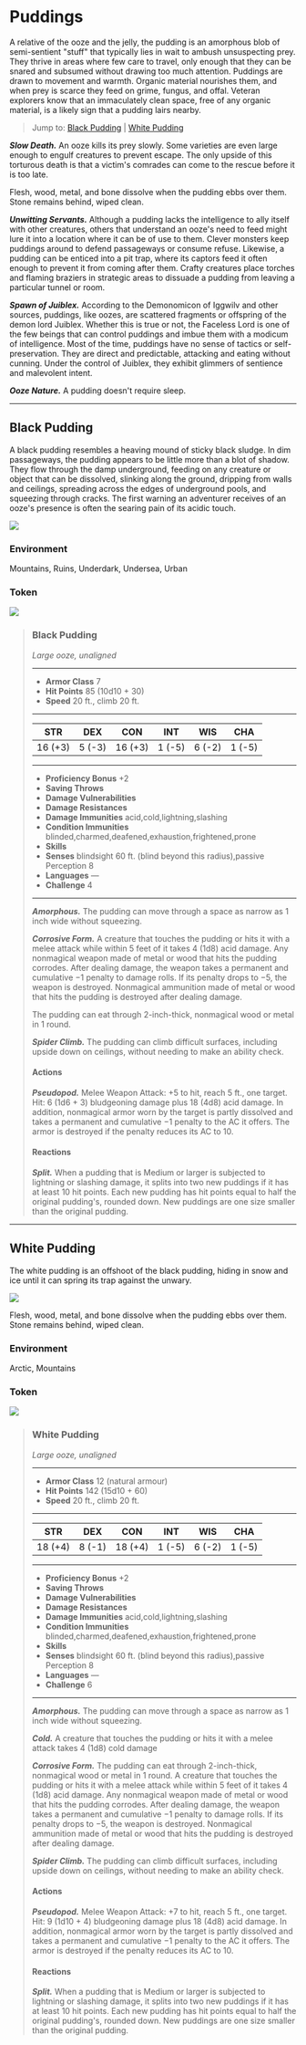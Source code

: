 # Puddings
A relative of the ooze and the jelly, the pudding is an amorphous blob of semi-sentient "stuff" that typically lies in wait to ambush unsuspecting prey. They thrive in areas where few care to travel, only enough that they can be snared and subsumed without drawing too much attention. Puddings are drawn to movement and warmth. Organic material nourishes them, and when prey is scarce they feed on grime, fungus, and offal. Veteran explorers know that an immaculately clean space, free of any organic material, is a likely sign that a pudding lairs nearby.

> Jump to: [Black Pudding](Puddings.md#black-pudding) | [White Pudding](Puddings.md#white-pudding)

***Slow Death.*** An ooze kills its prey slowly. Some varieties are even large enough to engulf creatures to prevent escape. The only upside of this torturous death is that a victim's comrades can come to the rescue before it is too late.

Flesh, wood, metal, and bone dissolve when the pudding ebbs over them. Stone remains behind, wiped clean.

***Unwitting Servants.*** Although a pudding lacks the intelligence to ally itself with other creatures, others that understand an ooze's need to feed might lure it into a location where it can be of use to them. Clever monsters keep puddings around to defend passageways or consume refuse. Likewise, a pudding can be enticed into a pit trap, where its captors feed it often enough to prevent it from coming after them. Crafty creatures place torches and flaming braziers in strategic areas to dissuade a pudding from leaving a particular tunnel or room.

***Spawn of Juiblex.*** According to the Demonomicon of Iggwilv and other sources, puddings, like oozes, are scattered fragments or offspring of the demon lord Juiblex. Whether this is true or not, the Faceless Lord is one of the few beings that can control puddings and imbue them with a modicum of intelligence. Most of the time, puddings have no sense of tactics or self-preservation. They are direct and predictable, attacking and eating without cunning. Under the control of Juiblex, they exhibit glimmers of sentience and malevolent intent.

***Ooze Nature.*** A pudding doesn't require sleep.

---

## Black Pudding
A black pudding resembles a heaving mound of sticky black sludge. In dim passageways, the pudding appears to be little more than a blot of shadow. They flow through the damp underground, feeding on any creature or object that can be dissolved, slinking along the ground, dripping from walls and ceilings, spreading across the edges of underground pools, and squeezing through cracks. The first warning an adventurer receives of an ooze's presence is often the searing pain of its acidic touch.

![](Puddings-BlackPudding.png)

### Environment
Mountains, Ruins, Underdark, Undersea, Urban

### Token
![](Puddings-BlackPudding-Token.png)

>### Black Pudding
>*Large ooze, unaligned*
>___
>- **Armor Class** 7
>- **Hit Points** 85 (10d10 + 30)
>- **Speed** 20 ft., climb 20 ft.
>___
>|**STR**|**DEX**|**CON**|**INT**|**WIS**|**CHA**|
>|:---:|:---:|:---:|:---:|:---:|:---:|
>|16 (+3)|5 (-3)|16 (+3)|1 (-5)|6 (-2)|1 (-5)|
>
>___
>- **Proficiency Bonus** +2
>- **Saving Throws** 
>- **Damage Vulnerabilities** 
>- **Damage Resistances** 
>- **Damage Immunities** acid,cold,lightning,slashing
>- **Condition Immunities** blinded,charmed,deafened,exhaustion,frightened,prone
>- **Skills** 
>- **Senses** blindsight 60 ft. (blind beyond this radius),passive Perception 8
>- **Languages** —
>- **Challenge** 4
>___
>***Amorphous.*** The pudding can move through a space as narrow as 1 inch wide without squeezing.
>
>***Corrosive Form.*** A creature that touches the pudding or hits it with a melee attack while within 5 feet of it takes 4 (1d8) acid damage. Any nonmagical weapon made of metal or wood that hits the pudding corrodes. After dealing damage, the weapon takes a permanent and cumulative −1 penalty to damage rolls. If its penalty drops to −5, the weapon is destroyed. Nonmagical ammunition made of metal or wood that hits the pudding is destroyed after dealing damage.
>
>The pudding can eat through 2-inch-thick, nonmagical wood or metal in 1 round.
>
>***Spider Climb.*** The pudding can climb difficult surfaces, including upside down on ceilings, without needing to make an ability check.
>
>#### Actions
>***Pseudopod.*** Melee Weapon Attack: +5 to hit, reach 5 ft., one target. Hit: 6 (1d6 + 3) bludgeoning damage plus 18 (4d8) acid damage. In addition, nonmagical armor worn by the target is partly dissolved and takes a permanent and cumulative −1 penalty to the AC it offers. The armor is destroyed if the penalty reduces its AC to 10.
>
>#### Reactions
>***Split.*** When a pudding that is Medium or larger is subjected to lightning or slashing damage, it splits into two new puddings if it has at least 10 hit points. Each new pudding has hit points equal to half the original pudding's, rounded down. New puddings are one size smaller than the original pudding.
>

---

## White Pudding
The white pudding is an offshoot of the black pudding, hiding in snow and ice until it can spring its trap against the unwary.

![](Puddings-WhitePudding.png)

Flesh, wood, metal, and bone dissolve when the pudding ebbs over them. Stone remains behind, wiped clean.

### Environment
Arctic, Mountains

### Token
![](Puddings-WhitePudding-Token.png)

>### White Pudding
>*Large ooze, unaligned*
>___
>- **Armor Class** 12 (natural armour)
>- **Hit Points** 142 (15d10 + 60)
>- **Speed** 20 ft., climb 20 ft.
>___
>|**STR**|**DEX**|**CON**|**INT**|**WIS**|**CHA**|
>|:---:|:---:|:---:|:---:|:---:|:---:|
>|18 (+4)|8 (-1)|18 (+4)|1 (-5)|6 (-2)|1 (-5)|
>
>___
>- **Proficiency Bonus** +2
>- **Saving Throws** 
>- **Damage Vulnerabilities** 
>- **Damage Resistances** 
>- **Damage Immunities** acid,cold,lightning,slashing
>- **Condition Immunities** blinded,charmed,deafened,exhaustion,frightened,prone
>- **Skills** 
>- **Senses** blindsight 60 ft. (blind beyond this radius),passive Perception 8
>- **Languages** —
>- **Challenge** 6
>___
>***Amorphous.*** The pudding can move through a space as narrow as 1 inch wide without squeezing.
>
>***Cold.*** A creature that touches the pudding or hits it with a melee attack takes 4 (1d8) cold damage
>
>***Corrosive Form.*** The pudding can eat through 2-inch-thick, nonmagical wood or metal in 1 round. A creature that touches the pudding or hits it with a melee attack while within 5 feet of it takes 4 (1d8) acid damage. Any nonmagical weapon made of metal or wood that hits the pudding corrodes. After dealing damage, the weapon takes a permanent and cumulative −1 penalty to damage rolls. If its penalty drops to −5, the weapon is destroyed. Nonmagical ammunition made of metal or wood that hits the pudding is destroyed after dealing damage.
>
>***Spider Climb.*** The pudding can climb difficult surfaces, including upside down on ceilings, without needing to make an ability check.
>
>#### Actions
>***Pseudopod.*** Melee Weapon Attack: +7 to hit, reach 5 ft., one target. Hit: 9 (1d10 + 4) bludgeoning damage plus 18 (4d8) acid damage. In addition, nonmagical armor worn by the target is partly dissolved and takes a permanent and cumulative −1 penalty to the AC it offers. The armor is destroyed if the penalty reduces its AC to 10.
>
>#### Reactions
>***Split.*** When a pudding that is Medium or larger is subjected to lightning or slashing damage, it splits into two new puddings if it has at least 10 hit points. Each new pudding has hit points equal to half the original pudding's, rounded down. New puddings are one size smaller than the original pudding.
>
